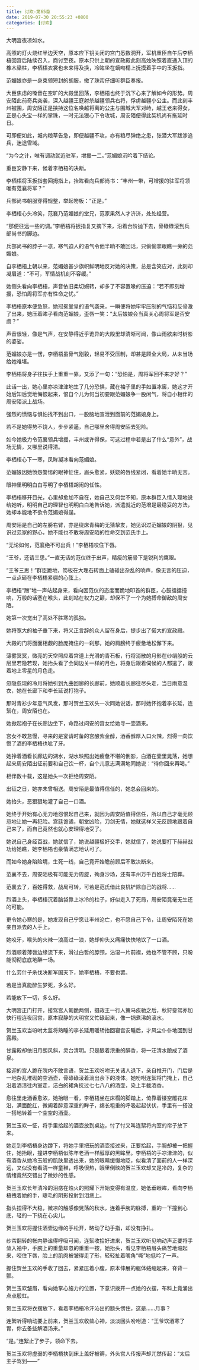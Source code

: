 ```yaml
---
title: 讨欢-第65章
date: 2019-07-30 20:55:23 +0800
categories: [讨欢]
---
```


大明宫夜凉如水。

高照的灯火烧红半边天空，原本应下钥关闭的宫门悉数洞开，军机重臣自午后李栖梧回宫后陆续召入，商讨至夜。原本只供上朝的宣政殿此刻高烛映照着直通入顶的橡木梁柱，李栖梧衣裳也未来得及换，冷眸坐在螭吻榻上抚摸着手中的玉扳指。

范媚娘亦是一身束领短封的胡服，撤了珠帘仔细听群臣奏报。

大臣焦虑的嗓音在空旷的大殿里回荡，李栖梧也终于沉下心来了解如今的形势。周安陌此前奇兵突袭，深入越疆王庭射杀越疆领兵右将，俘虏越疆小公主。而此刻丰州被围，周安陌正是挟持这位名唤越将离的公主与围城大军对峙，越王老来得女，正是心头宝一样的掌珠，一时无法狠心下令攻城，周安陌便得此契机尚有拖延时日。

可即便如此，城内粮草告急，即便越疆不攻，亦有粮尽弹绝之患，张潜大军跋涉追兵，迷途雪域。

“为今之计，唯有调动就近驻军，增援一二。”范媚娘沉吟着下结论。

重臣安静下来，候着李栖梧的决断。

李栖梧将玉扳指套回拇指上，抬眸看向兵部尚书：“丰州一带，可增援的驻军将领唯有范襄将军？”

兵部尚书朝服穿得规整，举起笏板：“正是。”

李栖梧心头冷笑，范襄乃范媚娘的堂兄，范家果然人才济济，处处经营。

“那便往远一些的调。”李栖梧将扳指复又摘下来，沿着台阶抛下去，骨碌碌滚到兵部尚书的脚边。

兵部尚书的脖子一凉，寒气迫人的语气令他半晌不敢回话，只偷偷拿眼瞧一旁的范媚娘。

自李栖梧上朝以来，范媚娘甚少旗帜鲜明地反对她的决策，总是含笑应对，此刻却凝眉道：“不可，军情战机刻不容缓。”

她侧头看向李栖梧，声音依旧柔切婉转，却多了不容置喙的压迫：“若不即刻增援，恐怕周将军亦有性命之忧。”

李栖梧原本便急怒，她冠冕堂皇的语气袭来，一瞬便将她牢牢压制的气恼和反骨激了出来，她压着眸子看向范媚娘，歪唇一笑：“太后娘娘会当真关心周将军是否安虞？”

声音很轻，像是气声，在安静得近乎诡异的大殿里却清晰可闻，像山雨欲来时树影的婆娑。

范媚娘亦是一愣，李栖梧虽骨气刚毅，轻易不受压制，却甚是顾全大局，从未当场给她难堪。

李栖梧将身子往扶手上重重一靠，又添了一句：“恐怕是，周将军回不来才好？”

此话一出，她心里亦凉津津地生了几分恐惧，藏在袖子里的手如置冰窖，她这才开始后知后觉地悔恨起来，恨自个儿为何当初要跟范媚娘争一股闲气，将自小相伴的周安陌派上战场。

强烈的愤恼与惧怕找不到出口，一股脑地宣泄到面前的范媚娘身上。

若不是她得势不饶人，步步紧逼，自己哪里舍得周安陌去犯险。

如今她极力令范襄领兵增援，丰州或许得保，可这过程中若是出了什么“意外”，战场无情，又哪里说得清。

李栖梧心下一寒，凤眸凝冰看向范媚娘。

范媚娘因她愤怨警惕的眼神怔住，眉头愈紧，妖娆的唇线紧闭，看着她半晌无言。

眼神里明明白白写明了李栖梧胡闹的任性。

李栖梧移开目光，心里却愈加不自在，她自己又何尝不知，原本群臣入情入理地说给她听，明明自己的理智也明明白白地告诉她，派遣就近的范增是最稳妥的方法，她却本能地不欲令范媚娘得逞。

周安陌是自己的左膀右臂，亦是绕床青梅的无猜挚友，她见识过范媚娘的阴狠，见识过范家的野心，她不能也不敢将周安陌的性命交到范氏手上。

“无论如何，范襄绝不可出兵！”李栖梧咬住下唇。

“王爷，还请三思。”一直无话的范仪终于出声，精瘦的筋骨下是锐利的鹰眼。

“王爷三思！”群臣跪地，笏板在大理石砖面上磕碰出杂乱的响声，像无言的压迫，一点点砸在李栖梧紧绷的心弦上。

李栖梧“蹭”地一声站起身来，看向因范仪的态度而跪地叩首的群臣，心鼓擂擂撞响，万般的话塞在喉头，此刻站在权力之巅，却保不了一个为她搏命御敌的周安陌。

她第一次觉出了高处不胜寒的孤独。

她将宽大的袖子垂下来，将义正言辞的众人留在身后，提步出了偌大的宣政殿。

大殿的门将面面相觑的脸庞掩住的一刹那，她的肩膀终于疲惫地松懈下来。

薄雾冥冥，微亮的天空照应着宫道上光滑的青石板，行将消散的月影在纱绢般的云层里若隐若现，她抬头看了会同边关一样的月色，将身后跟着伺候的人都遣了，跟着地上零星的月色走。

忽隐忽现的冷月将她引到九曲回廊的长廊前，她顺着长廊往尽头走，当日雨意湿衣，她在长廊下和李长延说打狍子。

那时青衫少年意气风发，那时贺兰玉欢头一次同她说话，那时她怀抱着李长延，连絮在，周安陌也在。

她掀起袍子在长廊边坐下，命路过问安的宫女给她寻一壶酒来。

宫女不敢怠慢，寻来的是宴请时备的宫酿紫金醇，酒香醇厚入口火辣，烈得一向饮惯了酒的李栖梧也呲了牙。

她拎着酒看长廊边的湖水，湖水映照出她疲惫不堪的倒影，白酒在壶里晃荡，她想起来周安陌出征前要和自己饮一杯，自个儿意志满满地同她说：“待你回来再喝。”

相伴数十载，这是她头一次拒绝周安陌。

出征之日，她亦未曾相送。周安陌是最值得信任的，她总会回来的。

她抬头，恶狠狠地灌了自己一口酒。

她终于开始有心无力地怨恨起自己来，就因为周安陌值得信任，所以自己才毫无顾忌地让她一再犯险。宫廷诡谲，朝堂凶险，刀剑无情，她就这样义无反顾地跟着自己来了，而自己竟然也就心安理得地受了。

她说自己身经百战，她就信了，她说越疆极好交手，她就信了，她说要打下赫赫战功给她瞧，她李栖梧也豪情满志地认可了。

而如今她身陷险境，生死一线，自己竟开始瞻前顾后不敢决断来。

范襄不去，周安陌极有可能无力周旋，殉身沙场，还有丰州万千百姓将士陪葬。

范襄去了，百姓得救，战局可转，可若是范氏借此良机铲除自己的战将……

烈酒上头，李栖梧沉着脑袋靠上冰冷的柱子，好似走入了死局，周安陌竟毫无生还的可能。

更令她心寒的是，她发现自己宁愿让丰州沦亡，也不愿自己下令，让周安陌死在她亲自派去的人手上。

她咬牙，喉头的火辣一浪高过一浪，她却仰头又痛痛快快地饮了一口酒。

烈酒顺着薄唇边缘流下来，滑过白皙的脖颈，沾湿一片前襟，她也不管不顾，只盼能彻彻底底地醉一场。

什么劳什子杀伐决断军国天下，她李栖梧，不要也罢。

若是当真能醉生梦死，多么好。

若能放下一切，多么好。

大明宫正门打开，接驾宫人匍跪两侧，摄政王一行人策马疾驰之后，秋狩銮驾亦加快行程连夜回宫，原本寂静的大明宫又忙碌起来，像一锅煮沸的滚水。

贺兰玉欢当吩咐太监将熟睡的李长延用暖轿抬回寝宫安睡后，才风尘仆仆地回到甘露殿。

甘露殿却依旧月朗风斜，灵台清明。只是酿着浓重的醉香，将一汪清水酿成了酒泉。

接迎的宫人跪在院内不敢言语，贺兰玉欢吩咐无关诸人退下，亲自推开门，门后是一地杂乱堆砌的空酒壶，骨碌碌滚着淌出余下的液体。她吩咐连絮将门掩上，自己沿着酒渍往内室走，洁白的裙角抚过七七八八的酒壶，染上半截酒香。

愈往里走酒香愈浓，她抬眼一看，李栖梧坐在床榻的脚踏上，倚靠着镂空雕花床沿，满面酡红，微阖着醉意深重的眸子，绵长粗重的呼吸起起伏伏，手里有一搭没一搭地转着一个空空的酒壶。

贺兰玉欢一怔，将手里拾起的酒壶放到桌边，忖了忖又叫连絮将内室的帘子放下来。

她走到李栖梧身边蹲下，将她手里把玩的酒壶接过来，正要拾起，手腕却被一把握住，她抬眼，撞进李栖梧似陈年老酒一样醇厚的黑眸里。李栖梧的手凉津津的，似有酒香从她冷玉般的肌肤里透出来，她的眼睛缓慢地眨，似看清了面前的人一样深远，又似没有看清一样童稚，呼吸很热，眼里倒映的贺兰玉欢却又是冷的，复杂的情绪竟然交错出了微妙的性感。

贺兰玉欢长年清冷的泪痣在烛火的照耀下开始变得有温度，她低垂眼眸，看向李栖梧拽着她的手，睫毛的阴影投射到泪痣上。

指头捏得不大稳，微凉的触感像晃荡的秋水，连着手腕的脉搏，重的一下撞到心底，轻的一下挠在心尖儿。

贺兰玉欢将握住酒壶边缘的手松开，略动了动手指，却没有挣扎。

纱帘翻转的帐内静谧得呼吸可闻，连絮收拾好进来，贺兰玉欢听见响动声正要将手敛入袖中，手腕上的重量却忽的重重一按，她抬头，看见李栖梧眉头痛苦地缩起来，咬住下唇，脸上的肌肉被皱得走了形，轻轻扯着嘴角“嘶”地低吟了一声。

握住贺兰玉欢的手收了回去，紧紧压着小腹，原本伸展的躯体蜷缩起来，脊背一颤。

贺兰玉欢皱眉，看向她掌心施力的位置，下意识拨开一点她的衣摆，布料上竟涌出点点殷虹。

贺兰玉欢将衣摆放下，看着李栖梧冷汗沁出的额头愣住，这是……月事？

连絮听得响动要上前来，贺兰玉欢收敛心神，淡淡回头吩咐道：“王爷饮酒寒了胃，你去备些解酒汤来。”

“是。”连絮止了步子，领命下去。

贺兰玉欢将虚弱的李栖梧扶到床上盖好被褥，外头宫人传报声却兀然传起：“太后主子驾到——”

